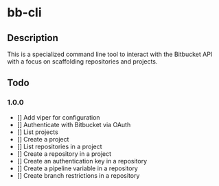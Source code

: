 # bb-cli

## Description

This is a specialized command line tool to interact with the Bitbucket API
with a focus on scaffolding repositories and projects.

## Todo

### 1.0.0

- [] Add viper for configuration
- [] Authenticate with Bitbucket via OAuth
- [] List projects
- [] Create a project
- [] List repositories in a project
- [] Create a repository in a project
- [] Create an authentication key in a repository
- [] Create a pipeline variable in a repository
- [] Create branch restrictions in a repository
